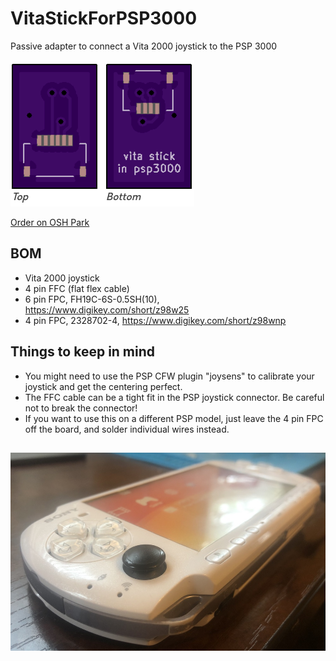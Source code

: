 # VitaStickForPSP3000
Passive adapter to connect a Vita 2000 joystick to the PSP 3000

![board photo](board.png)

[Order on OSH Park](https://oshpark.com/projects/QKcgvzcN)

## BOM
- Vita 2000 joystick
- 4 pin FFC (flat flex cable)
- 6 pin FPC, FH19C-6S-0.5SH(10), https://www.digikey.com/short/z98w25
- 4 pin FPC, 2328702-4, https://www.digikey.com/short/z98wnp

## Things to keep in mind
- You might need to use the PSP CFW plugin "joysens" to calibrate your joystick and get the centering perfect.
- The FFC cable can be a tight fit in the PSP joystick connector. Be careful not to break the connector!
- If you want to use this on a different PSP model, just leave the 4 pin FPC off the board, and solder individual wires instead.

##
![vita stick installed in psp](vitastickpsp.jpg)
